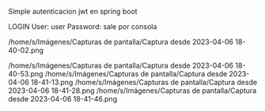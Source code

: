 Simple autenticacion jwt en spring boot

LOGIN
User: user
Password: sale por consola

/home/s/Imágenes/Capturas de pantalla/Captura desde 2023-04-06 18-40-02.png

/home/s/Imágenes/Capturas de pantalla/Captura desde 2023-04-06 18-40-53.png
/home/s/Imágenes/Capturas de pantalla/Captura desde 2023-04-06 18-41-13.png
/home/s/Imágenes/Capturas de pantalla/Captura desde 2023-04-06 18-41-28.png
/home/s/Imágenes/Capturas de pantalla/Captura desde 2023-04-06 18-41-46.png
